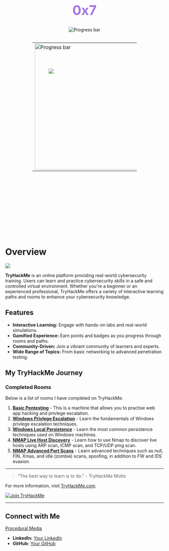 
<div align="center" style="position: relative;">
    <div style="position: relative;">
        <h1 style="position: relative; z-index: 1; font-size: 3em; color: #a674e5;">0x7</h1>
    </div>
    <div>
        <img src="https://media.discordapp.net/attachments/564008583411269633/1189394218351861870/Progress.png?ex=659e00af&is=658b8baf&hm=b298d2e01a7d0e2f8bd4f686506a1c5d2e4fd59e0e8dcef86e3a0ca25a9501f9&=&format=webp&quality=lossless" alt="Progress bar" style="max-width: 50%"/>
    </div>
    <div class="badges" style="position: relative; z-index:66; bottom: -115px; left: -11vw;">
        <img src="https://cdn.discordapp.com/attachments/564008583411269633/1189412163765403749/badges_2.png?ex=659e1166&is=658b9c66&hm=347fff166c0a2444541d273b5ffb8e948e25f6aa2de99c73ba3af8a6428ae0cd&" style="background: none;"/>
    </div>
    <table style="position: relative; z-index: 1; width: 66%; padding-bottom: 5vh;">
        <tr style="border: none; height: 5vh;">
        <td style="border: none; width: 5vw;"><img src="https://assets.tryhackme.com/img/badges/owasptop10.svg" alt="Progress bar" style="height: 10vh;"/></td>
        <td style="border: none; width: 10vw;"><img src="https://assets.tryhackme.com/img/badges/linux.svg" alt="Progress bar" style="height: 10vh;"/></td>
        <td style="border: none; width: 5vw;"><img src="https://assets.tryhackme.com/img/badges/webbed.svg" alt="Progress bar" style="height: 10vh;"/></td>
        </tr>
    </table>
</div>

# Overview
<img src="https://cdn.discordapp.com/attachments/564008583411269633/1189417943927365723/thm.png?ex=659e16c8&is=658ba1c8&hm=e0b70bea62f5ef62c0aa5bf6a50083328b981bb69caca7fc2fd0cdebf00c4005&" style="position: relative;"/>

**TryHackMe** is an online platform providing real-world cybersecurity training. Users can learn and practice cybersecurity skills in a safe and controlled virtual environment. Whether you're a beginner or an experienced professional, TryHackMe offers a variety of interactive learning paths and rooms to enhance your cybersecurity knowledge.

## Features

- **Interactive Learning:** Engage with hands-on labs and real-world simulations.
- **Gamified Experience:** Earn points and badges as you progress through rooms and paths.
- **Community-Driven:** Join a vibrant community of learners and experts.
- **Wide Range of Topics:** From basic networking to advanced penetration testing.

## My TryHackMe Journey

### Completed Rooms

Below is a list of rooms I have completed on TryHackMe:

1. [**Basic Pentesting**](https://tryhackme.com/r/room/basicpentestingjt) - This is a machine that allows you to practise web app hacking and privlege escalation. 
2. [**Windows Privlege Escalation**](https://tryhackme.com/r/room/windowsprivesc20) - Learn the fundamentals of Windoes privlege escalation techniques.
3. [**Windows Local Persistence**](https://tryhackme.com/r/room/windowslocalpersistence) - Learn the most common persistence techniques used on Windows machines.
4. [**NMAP Live Host Discovery**](https://tryhackme.com/r/room/nmap01) - Learn how to use Nmap to discover live hosts using ARP scan, ICMP scan, and TCP/UDP ping scan.
5. [**NMAP Advanced Port Scans**](https://tryhackme.com/r/room/nmap03) - Learn advanced techniques such as null, FIN, Xmas, and idle (zombie) scans, spoofing, in addition to FW and IDS evasion.
---

> “The best way to learn is to do.” - TryHackMe Motto

For more information, visit [TryHackMe.com](https://tryhackme.com).

[![Join TryHackMe](https://img.shields.io/badge/Join-TryHackMe-blue)](https://tryhackme.com)

---

## Connect with Me
[Procedural Media](https://www.proceduralmedia.com)
- **LinkedIn:** [Your LinkedIn](www.linkedin.com/in/calvinmack)
- **GitHub:** [Your GitHub](https://github.com/GlivchGriefer)
